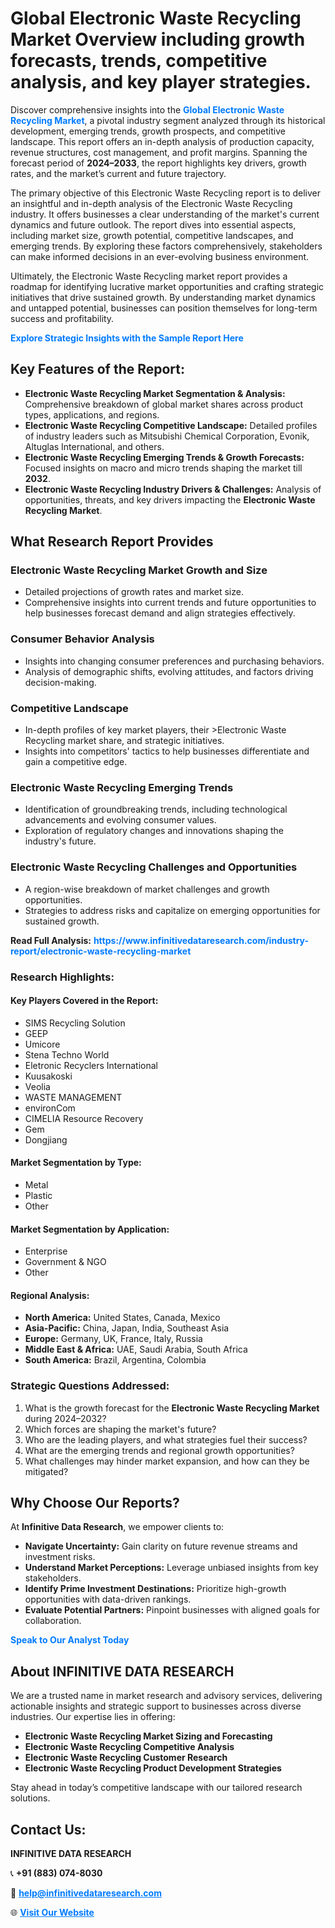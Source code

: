 <h1>Global Electronic Waste Recycling Market Overview including growth forecasts, trends, competitive analysis, and key player strategies.</h1>
<p>
Discover comprehensive insights into the 
<a href="https://www.infinitivedataresearch.com/industry-report/electronic-waste-recycling-market" rel="dofollow" style="color: #007BFF; text-decoration: none;"><strong>Global Electronic Waste Recycling Market</strong></a>, a pivotal industry segment analyzed through its historical development, emerging trends, growth prospects, and competitive landscape. This report offers an in-depth analysis of production capacity, revenue structures, cost management, and profit margins. Spanning the forecast period of <strong>2024–2033</strong>, the report highlights key drivers, growth rates, and the market’s current and future trajectory.
</p>
<p>
The primary objective of this Electronic Waste Recycling report is to deliver an insightful and in-depth analysis of the Electronic Waste Recycling industry. It offers businesses a clear understanding of the market's current dynamics and future outlook. The report dives into essential aspects, including market size, growth potential, competitive landscapes, and emerging trends. By exploring these factors comprehensively, stakeholders can make informed decisions in an ever-evolving business environment.
</p>
<p>
Ultimately, the Electronic Waste Recycling market report provides a roadmap for identifying lucrative market opportunities and crafting strategic initiatives that drive sustained growth. By understanding market dynamics and untapped potential, businesses can position themselves for long-term success and profitability.
</p>
<p>
<a href="https://www.infinitivedataresearch.com/request-sample/reportId=106166" style="color: #007BFF; text-decoration: none;"><strong>Explore Strategic Insights with the Sample Report Here</strong></a>
</p>

<h2>Key Features of the Report:</h2>
<ul>
<li><strong>Electronic Waste Recycling Market Segmentation & Analysis:</strong> Comprehensive breakdown of global market shares across product types, applications, and regions.</li>
<li><strong>Electronic Waste Recycling Competitive Landscape:</strong> Detailed profiles of industry leaders such as Mitsubishi Chemical Corporation, Evonik, Altuglas International, and others.</li>
<li><strong>Electronic Waste Recycling Emerging Trends & Growth Forecasts:</strong> Focused insights on macro and micro trends shaping the market till <strong>2032</strong>.</li>
<li><strong>Electronic Waste Recycling Industry Drivers & Challenges:</strong> Analysis of opportunities, threats, and key drivers impacting the <strong>Electronic Waste Recycling Market</strong>.</li>
</ul>

<h2>What Research Report Provides</h2>
<h3>Electronic Waste Recycling Market Growth and Size</h3>
<ul>
<li>Detailed projections of growth rates and market size.</li>
<li>Comprehensive insights into current trends and future opportunities to help businesses forecast demand and align strategies effectively.</li>
</ul>

<h3>Consumer Behavior Analysis</h3>
<ul>
<li>Insights into changing consumer preferences and purchasing behaviors.</li>
<li>Analysis of demographic shifts, evolving attitudes, and factors driving decision-making.</li>
</ul>

<h3>Competitive Landscape</h3>
<ul>
<li>In-depth profiles of key market players, their >Electronic Waste Recycling market share, and strategic initiatives.</li>
<li>Insights into competitors' tactics to help businesses differentiate and gain a competitive edge.</li>
</ul>

<h3>Electronic Waste Recycling Emerging Trends</h3>
<ul>
<li>Identification of groundbreaking trends, including technological advancements and evolving consumer values.</li>
<li>Exploration of regulatory changes and innovations shaping the industry's future.</li>
</ul>

<h3>Electronic Waste Recycling Challenges and Opportunities</h3>
<ul>
<li>A region-wise breakdown of market challenges and growth opportunities.</li>
<li>Strategies to address risks and capitalize on emerging opportunities for sustained growth.</li>
</ul>
<p><strong>Read Full Analysis:</strong> <a href="https://www.infinitivedataresearch.com/industry-report/electronic-waste-recycling-market" rel="dofollow" style="color: #007BFF; text-decoration: none;"><strong>https://www.infinitivedataresearch.com/industry-report/electronic-waste-recycling-market</strong></a></p>
<h3>Research Highlights:</h3>
<h4>Key Players Covered in the Report:</h4>
<ul><li>SIMS Recycling Solution</li><li>GEEP</li><li>Umicore</li><li>Stena Techno World</li><li>Eletronic Recyclers International</li><li>Kuusakoski</li><li>Veolia</li><li>WASTE MANAGEMENT</li><li>environCom</li><li>CIMELIA Resource Recovery</li><li>Gem</li><li>Dongjiang</li></ul>
<h4>Market Segmentation by Type:</h4>
<ul><li>Metal</li><li>Plastic</li><li>Other</li></ul>
<h4>Market Segmentation by Application:</h4>
<ul><li>Enterprise</li><li>Government &amp; NGO</li><li>Other</li></ul>

<h4>Regional Analysis:</h4>
<ul>
<li><strong>North America:</strong> United States, Canada, Mexico</li>
<li><strong>Asia-Pacific:</strong> China, Japan, India, Southeast Asia</li>
<li><strong>Europe:</strong> Germany, UK, France, Italy, Russia</li>
<li><strong>Middle East & Africa:</strong> UAE, Saudi Arabia, South Africa</li>
<li><strong>South America:</strong> Brazil, Argentina, Colombia</li>
</ul>

<h3>Strategic Questions Addressed:</h3>
<ol>
<li>What is the growth forecast for the <strong>Electronic Waste Recycling Market</strong> during 2024–2032?</li>
<li>Which forces are shaping the market's future?</li>
<li>Who are the leading players, and what strategies fuel their success?</li>
<li>What are the emerging trends and regional growth opportunities?</li>
<li>What challenges may hinder market expansion, and how can they be mitigated?</li>
</ol>

<h2>Why Choose Our Reports?</h2>
<p>At <strong>Infinitive Data Research</strong>, we empower clients to:</p>
<ul>
<li><strong>Navigate Uncertainty:</strong> Gain clarity on future revenue streams and investment risks.</li>
<li><strong>Understand Market Perceptions:</strong> Leverage unbiased insights from key stakeholders.</li>
<li><strong>Identify Prime Investment Destinations:</strong> Prioritize high-growth opportunities with data-driven rankings.</li>
<li><strong>Evaluate Potential Partners:</strong> Pinpoint businesses with aligned goals for collaboration.</li>
</ul>
<p><a href="https://www.infinitivedataresearch.com/industry-report/electronic-waste-recycling-market" rel="dofollow" style="color: #007BFF; text-decoration: none;"><strong>Speak to Our Analyst Today</strong></a></p>

<h2>About INFINITIVE DATA RESEARCH</h2>
<p>We are a trusted name in market research and advisory services, delivering actionable insights and strategic support to businesses across diverse industries. Our expertise lies in offering:</p>
<ul>
<li><strong>Electronic Waste Recycling Market Sizing and Forecasting</strong></li>
<li><strong>Electronic Waste Recycling Competitive Analysis</strong></li>
<li><strong>Electronic Waste Recycling Customer Research</strong></li>
<li><strong>Electronic Waste Recycling Product Development Strategies</strong></li>
</ul>
<p>Stay ahead in today’s competitive landscape with our tailored research solutions.</p>

<h2>Contact Us:</h2>
<p><strong>INFINITIVE DATA RESEARCH</strong></p>
<p>📞 <strong>+91 (883) 074-8030</strong></p>
<p>📧 <strong><a href="mailto:help@infinitivedataresearch.com" style="color: #007BFF;">help@infinitivedataresearch.com</a></strong></p>
<p>🌐 <strong><a href="https://www.infinitivedataresearch.com" rel="dofollow" style="color: #007BFF;">Visit Our Website</a></strong></p>